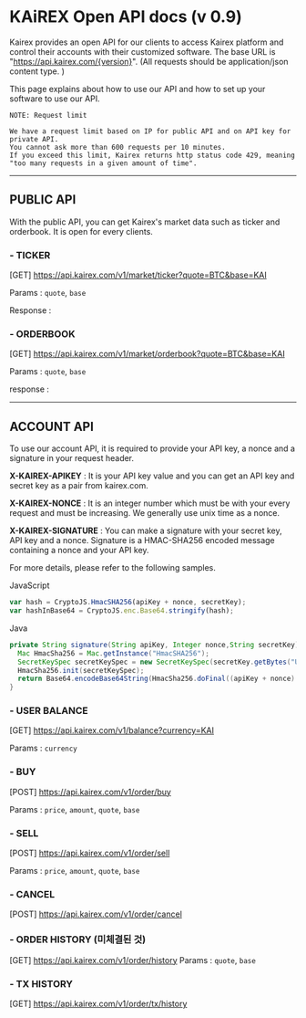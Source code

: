 # KAiREX Open API docs (v 0.9)

Kairex provides an open API for our clients to access Kairex platform and control their accounts with their customized software. The base URL is "https://api.kairex.com/{version}".   (All requests should be application/json content type. )

This page explains about how to use our API and how to set up your software to use our API. 


```text
NOTE: Request limit

We have a request limit based on IP for public API and on API key for private API. 
You cannot ask more than 600 requests per 10 minutes. 
If you exceed this limit, Kairex returns http status code 429, meaning "too many requests in a given amount of time". 
```


***

## PUBLIC API 

With the public API, you can get Kairex's market data such as ticker and orderbook. It is open for every clients. 



### - TICKER 
[GET] https://api.kairex.com/v1/market/ticker?quote=BTC&base=KAI

Params : `quote`, `base` 

Response : 


### - ORDERBOOK 
[GET] https://api.kairex.com/v1/market/orderbook?quote=BTC&base=KAI

Params : `quote`, `base` 

response : 



***

## ACCOUNT API 

To use our account API, it is required to provide your API key, a nonce and a signature in your request header. 

**X-KAIREX-APIKEY** : It is your API key value and you can get an API key and secret key as a pair from kairex.com. 

**X-KAIREX-NONCE** : It is an integer number which must be with your every request and must be increasing. We generally use unix time as a nonce. 

**X-KAIREX-SIGNATURE** : You can make a signature with your secret key, API key and a nonce. Signature is a HMAC-SHA256 encoded message containing a nonce and your API key. 


For more details, please refer to the following samples. 



JavaScript
``` js 
var hash = CryptoJS.HmacSHA256(apiKey + nonce, secretKey);
var hashInBase64 = CryptoJS.enc.Base64.stringify(hash);
```


Java
``` java 
private String signature(String apiKey, Integer nonce,String secretKey) throws Exception {
  Mac HmacSha256 = Mac.getInstance("HmacSHA256");
  SecretKeySpec secretKeySpec = new SecretKeySpec(secretKey.getBytes("UTF-8"), "HmacSHA256");
  HmacSha256.init(secretKeySpec);
  return Base64.encodeBase64String(HmacSha256.doFinal((apiKey + nonce).getBytes("UTF-8")));
}
```



### - USER BALANCE 
[GET] https://api.kairex.com/v1/balance?currency=KAI

Params : `currency` 

### - BUY 
[POST] https://api.kairex.com/v1/order/buy

Params : `price`, `amount`, `quote`, `base`

### - SELL 
[POST] https://api.kairex.com/v1/order/sell

Params : `price`, `amount`, `quote`, `base`

### - CANCEL 
[POST] https://api.kairex.com/v1/order/cancel


### - ORDER HISTORY (미체결된 것) 
[GET] https://api.kairex.com/v1/order/history
Params : `quote`, `base` 

### - TX HISTORY 
[GET] https://api.kairex.com/v1/order/tx/history


